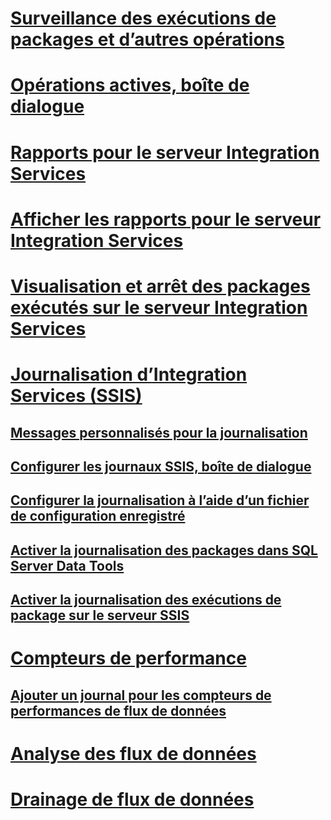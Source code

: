 # [Surveillance des exécutions de packages et d’autres opérations](monitor-running-packages-and-other-operations.md)
# [Opérations actives, boîte de dialogue](../active-operations-dialog-box.md)
# [Rapports pour le serveur Integration Services](../reports-for-the-integration-services-server.md)
# [Afficher les rapports pour le serveur Integration Services](../view-reports-for-the-integration-services-server.md)
# [Visualisation et arrêt des packages exécutés sur le serveur Integration Services](../viewing-and-stopping-packages-running-on-the-integration-services-server.md)
# [Journalisation d’Integration Services (SSIS)](integration-services-ssis-logging.md)
## [Messages personnalisés pour la journalisation](../custom-messages-for-logging.md)
## [Configurer les journaux SSIS, boîte de dialogue](../configure-ssis-logs-dialog-box.md)
## [Configurer la journalisation à l’aide d’un fichier de configuration enregistré](../configure-logging-by-using-a-saved-configuration-file.md)
## [Activer la journalisation des packages dans SQL Server Data Tools](../enable-package-logging-in-sql-server-data-tools.md)
## [Activer la journalisation des exécutions de package sur le serveur SSIS](../enable-logging-for-package-execution-on-the-ssis-server.md)
# [Compteurs de performance](performance-counters.md)
## [Ajouter un journal pour les compteurs de performances de flux de données](../add-a-log-for-data-flow-performance-counters.md)
# [Analyse des flux de données](../analysis-of-data-flow.md)
# [Drainage de flux de données](../data-flow-taps.md)
